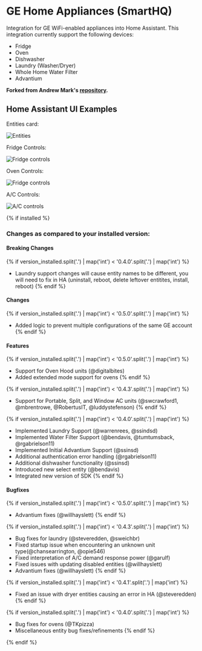 # GE Home Appliances (SmartHQ)

Integration for GE WiFi-enabled appliances into Home Assistant.  This integration currently support the following devices:

- Fridge 
- Oven
- Dishwasher 
- Laundry (Washer/Dryer)
- Whole Home Water Filter
- Advantium

**Forked from Andrew Mark's [repository](https://github.com/ajmarks/ha_components).**

## Home Assistant UI Examples
Entities card:

![Entities](https://raw.githubusercontent.com/simbaja/ha_components/master/img/appliance_entities.png)

Fridge Controls:

![Fridge controls](https://raw.githubusercontent.com/simbaja/ha_components/master/img/fridge_control.png)

Oven Controls:

![Fridge controls](https://raw.githubusercontent.com/simbaja/ha_components/master/img/oven_controls.png)

A/C Controls:

![A/C controls](https://raw.githubusercontent.com/simbaja/ha_components/master/img/ac_controls.png)


{% if installed %}
### Changes as compared to your installed version:

#### Breaking Changes

{% if version_installed.split('.') | map('int') < '0.4.0'.split('.') | map('int') %}
- Laundry support changes will cause entity names to be different, you will need to fix in HA (uninstall, reboot, delete leftover entitites, install, reboot)
{% endif %}

#### Changes

{% if version_installed.split('.') | map('int') < '0.5.0'.split('.') | map('int') %}
- Added logic to prevent multiple configurations of the same GE account
{% endif %}

#### Features

{% if version_installed.split('.') | map('int') < '0.5.0'.split('.') | map('int') %}
- Support for Oven Hood units (@digitalbites)
- Added extended mode support for ovens
{% endif %}

{% if version_installed.split('.') | map('int') < '0.4.3'.split('.') | map('int') %}
- Support for Portable, Split, and Window AC units (@swcrawford1, @mbrentrowe, @RobertusIT, @luddystefenson)
{% endif %}

{% if version_installed.split('.') | map('int') < '0.4.0'.split('.') | map('int') %}
- Implemented Laundry Support (@warrenrees, @ssindsd)
- Implemented Water Filter Support (@bendavis, @tumtumsback, @rgabrielson11)
- Implemented Initial Advantium Support (@ssinsd)
- Additional authentication error handling (@rgabrielson11)
- Additional dishwasher functionality (@ssinsd)
- Introduced new select entity (@bendavis)
- Integrated new version of SDK
{% endif %}

#### Bugfixes

{% if version_installed.split('.') | map('int') < '0.5.0'.split('.') | map('int') %}
- Advantium fixes (@willhayslett)
{% endif %}

{% if version_installed.split('.') | map('int') < '0.4.3'.split('.') | map('int') %}
- Bug fixes for laundry (@steveredden, @sweichbr)
- Fixed startup issue when encountering an unknown unit type(@chansearrington, @opie546)
- Fixed interpretation of A/C demand response power (@garulf)
- Fixed issues with updating disabled entities (@willhayslett)
- Advantium fixes (@willhayslett)
{% endif %}

{% if version_installed.split('.') | map('int') < '0.4.1'.split('.') | map('int') %}
- Fixed an issue with dryer entities causing an error in HA (@steveredden)
{% endif %}

{% if version_installed.split('.') | map('int') < '0.4.0'.split('.') | map('int') %}
- Bug fixes for ovens (@TKpizza)
- Miscellaneous entity bug fixes/refinements
{% endif %}

{% endif %}
